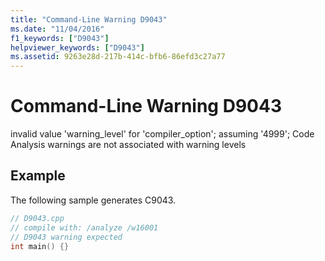 ```yaml
---
title: "Command-Line Warning D9043"
ms.date: "11/04/2016"
f1_keywords: ["D9043"]
helpviewer_keywords: ["D9043"]
ms.assetid: 9263e28d-217b-414c-bfb6-86efd3c27a77
---
```

# Command-Line Warning D9043

invalid value 'warning_level' for 'compiler_option'; assuming '4999'; Code Analysis warnings are not associated with warning levels

## Example

The following sample generates C9043.

```cpp
// D9043.cpp
// compile with: /analyze /w16001
// D9043 warning expected
int main() {}
```
